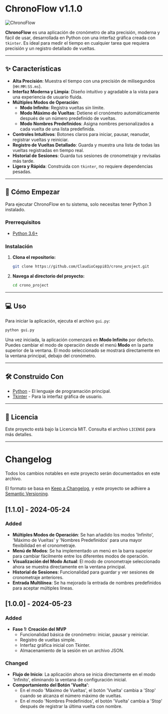 # ChronoFlow v1.1.0

![ChronoFlow](https://raw.githubusercontent.com/ClaudioCeppi83/crono_project/master/assets/screenshot.png)

**ChronoFlow** es una aplicación de cronómetro de alta precisión, moderna y fácil de usar, desarrollada en Python con una interfaz gráfica creada con `tkinter`. Es ideal para medir el tiempo en cualquier tarea que requiera precisión y un registro detallado de vueltas.

---

## ✨ Características

- **Alta Precisión**: Muestra el tiempo con una precisión de milisegundos (`HH:MM:SS.ms`).
- **Interfaz Moderna y Limpia**: Diseño intuitivo y agradable a la vista para una experiencia de usuario fluida.
- **Múltiples Modos de Operación**:
  - **Modo Infinito**: Registra vueltas sin límite.
  - **Modo Máximo de Vueltas**: Detiene el cronómetro automáticamente después de un número predefinido de vueltas.
  - **Modo Nombres Predefinidos**: Asigna nombres personalizados a cada vuelta de una lista predefinida.
- **Controles Intuitivos**: Botones claros para iniciar, pausar, reanudar, registrar vueltas y reiniciar.
- **Registro de Vueltas Detallado**: Guarda y muestra una lista de todas las vueltas registradas en tiempo real.
- **Historial de Sesiones**: Guarda tus sesiones de cronometraje y revísalas más tarde.
- **Ligera y Rápida**: Construida con `tkinter`, no requiere dependencias pesadas.

---

## 🚀 Cómo Empezar

Para ejecutar ChronoFlow en tu sistema, solo necesitas tener Python 3 instalado.

### Prerrequisitos

- [Python 3.6+](https://www.python.org/downloads/)

### Instalación

1. **Clona el repositorio:**
   ```sh
   git clone https://github.com/ClaudioCeppi83/crono_project.git
   ```

2. **Navega al directorio del proyecto:**
   ```sh
   cd crono_project
   ```

---

## 💻 Uso

Para iniciar la aplicación, ejecuta el archivo `gui.py`:

```sh
python gui.py
```

Una vez iniciada, la aplicación comenzará en **Modo Infinito** por defecto. Puedes cambiar el modo de operación desde el menú **Modo** en la parte superior de la ventana. El modo seleccionado se mostrará directamente en la ventana principal, debajo del cronómetro.

---

## 🛠️ Construido Con

- [Python](https://www.python.org/) - El lenguaje de programación principal.
- [Tkinter](https://docs.python.org/3/library/tkinter.html) - Para la interfaz gráfica de usuario.

---

## 📄 Licencia

Este proyecto está bajo la Licencia MIT. Consulta el archivo `LICENSE` para más detalles.

---

# Changelog

Todos los cambios notables en este proyecto serán documentados en este archivo.

El formato se basa en [Keep a Changelog](https://keepachangelog.com/en/1.0.0/),
y este proyecto se adhiere a [Semantic Versioning](https://semver.org/spec/v2.0.0.html).

## [1.1.0] - 2024-05-24

### Added
- **Múltiples Modos de Operación**: Se han añadido los modos 'Infinito', 'Máximo de Vueltas' y 'Nombres Predefinidos' para una mayor flexibilidad en el cronometraje.
- **Menú de Modos**: Se ha implementado un menú en la barra superior para cambiar fácilmente entre los diferentes modos de operación.
- **Visualización del Modo Actual**: El modo de cronometraje seleccionado ahora se muestra directamente en la ventana principal.
- **Historial de Sesiones**: Funcionalidad para guardar y ver sesiones de cronometraje anteriores.
- **Entrada Multilínea**: Se ha mejorado la entrada de nombres predefinidos para aceptar múltiples líneas.

## [1.0.0] - 2024-05-23

### Added
- **Fase 1: Creación del MVP**
  - Funcionalidad básica de cronómetro: iniciar, pausar y reiniciar.
  - Registro de vueltas simple.
  - Interfaz gráfica inicial con Tkinter.
  - Almacenamiento de la sesión en un archivo JSON.

### Changed
- **Flujo de Inicio**: La aplicación ahora se inicia directamente en el modo 'Infinito', eliminando la ventana de configuración inicial.
- **Comportamiento del Botón 'Vuelta'**: 
  - En el modo 'Máximo de Vueltas', el botón 'Vuelta' cambia a 'Stop' cuando se alcanza el número máximo de vueltas.
  - En el modo 'Nombres Predefinidos', el botón 'Vuelta' cambia a 'Stop' después de registrar la última vuelta con nombre.
